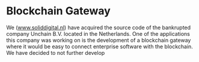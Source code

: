 # Blockchain Gateway
We (www.soliddigital.nl) have acquired the source code of the bankrupted company Unchain B.V. located in the Netherlands. One of the applications this company was working on is the development of a blockchain gateway where it would be easy to connect enterprise software with the blockchain. We have decided to not further develop
